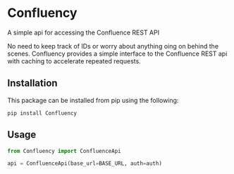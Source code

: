 # Confluency
A simple api for accessing the Confluence REST API

No need to keep track of IDs or worry about anything oing on behind the scenes. Confluency provides a simple interface to the Confluence REST api with caching to accelerate repeated requests.


## Installation
This package can be installed from pip using the following:
```
pip install Confluency
```

## Usage

```python
from Confluency import ConfluenceApi

api = ConfluenceApi(base_url=BASE_URL, auth=auth)
```

